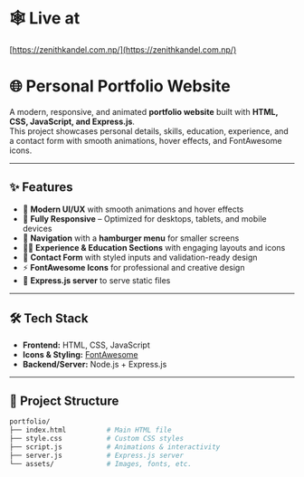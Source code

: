 # 🕸️ Live at
[https://zenithkandel.com.np/](https://zenithkandel.com.np/)

# 🌐 Personal Portfolio Website

A modern, responsive, and animated **portfolio website** built with **HTML, CSS, JavaScript, and Express.js**.  
This project showcases personal details, skills, education, experience, and a contact form with smooth animations, hover effects, and FontAwesome icons.  

---

## ✨ Features

- 🎨 **Modern UI/UX** with smooth animations and hover effects  
- 📱 **Fully Responsive** – Optimized for desktops, tablets, and mobile devices  
- 🧭 **Navigation** with a **hamburger menu** for smaller screens  
- 🧑‍🎓 **Experience & Education Sections** with engaging layouts and icons  
- 📩 **Contact Form** with styled inputs and validation-ready design  
- ⚡ **FontAwesome Icons** for professional and creative design  
- 🚀 **Express.js server** to serve static files  

---

## 🛠️ Tech Stack

- **Frontend:** HTML, CSS, JavaScript  
- **Icons & Styling:** [FontAwesome](https://fontawesome.com/)  
- **Backend/Server:** Node.js + Express.js  

---

## 📂 Project Structure

```bash
portfolio/
├── index.html          # Main HTML file
├── style.css           # Custom CSS styles
├── script.js           # Animations & interactivity
├── server.js           # Express.js server
└── assets/             # Images, fonts, etc.

